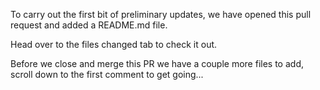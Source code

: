 To carry out the first bit of preliminary updates, we have opened this pull request and
added a README.md file.  

Head over to the files changed tab to check it out.  

Before we close and merge this PR we have a couple more files to add, scroll down
to the first comment to get going...  